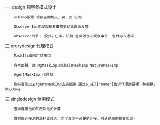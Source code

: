﻿一. design 观察者模式设计

        subImp股票 观察者的加入，买，卖 行为

        ObserverImp实现观察者事物变动具体派发等

        observer目录下 股民，庄家，机构 各自添加了观察事件~ 各种写入逻辑


二.proxydesign 代理模式

        MaskIfc面膜厂商接口

        各大面膜厂商 MgMaskImp,MikaleMaskImp,NatureMaskImp

        AgentMaskImp 代理商

        购买者能过去AgentMaskImp去买面膜 通过$_GET['name']告诉代理商要哪一种面膜，默认为mg


三.singledesign 单例模式

        查询连接池的共用及池的计算

        数据库连接池的消耗比较大，为了减少不必要的连接。可通过单例模去实现！


